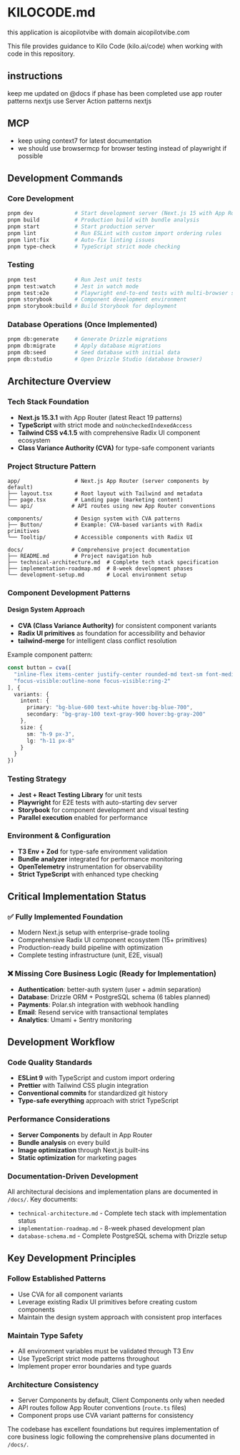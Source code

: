 # KILOCODE.md
this application is aicopilotvibe with domain aicopilotvibe.com

This file provides guidance to Kilo Code (kilo.ai/code) when working with code in this repository.

## instructions
keep me updated on @docs if phase has been completed
use app router patterns nextjs
use Server Action patterns nextjs

## MCP
- keep using context7 for latest documentation
- we should use browsermcp for browser testing instead of playwright if possible

## Development Commands

### Core Development
```bash
pnpm dev             # Start development server (Next.js 15 with App Router)
pnpm build           # Production build with bundle analysis
pnpm start           # Start production server
pnpm lint            # Run ESLint with custom import ordering rules
pnpm lint:fix        # Auto-fix linting issues
pnpm type-check      # TypeScript strict mode checking
```

### Testing
```bash
pnpm test            # Run Jest unit tests
pnpm test:watch      # Jest in watch mode
pnpm test:e2e        # Playwright end-to-end tests with multi-browser support
pnpm storybook       # Component development environment
pnpm storybook:build # Build Storybook for deployment
```

### Database Operations (Once Implemented)
```bash
pnpm db:generate     # Generate Drizzle migrations
pnpm db:migrate      # Apply database migrations
pnpm db:seed         # Seed database with initial data
pnpm db:studio       # Open Drizzle Studio (database browser)
```

## Architecture Overview

### Tech Stack Foundation
- **Next.js 15.3.1** with App Router (latest React 19 patterns)
- **TypeScript** with strict mode and `noUncheckedIndexedAccess`
- **Tailwind CSS v4.1.5** with comprehensive Radix UI component ecosystem
- **Class Variance Authority (CVA)** for type-safe component variants

### Project Structure Pattern
```
app/                 # Next.js App Router (server components by default)
├── layout.tsx       # Root layout with Tailwind and metadata
├── page.tsx         # Landing page (marketing content)
└── api/            # API routes using new App Router conventions

components/          # Design system with CVA patterns
├── Button/          # Example: CVA-based variants with Radix primitives
└── Tooltip/         # Accessible components with Radix UI

docs/               # Comprehensive project documentation
├── README.md        # Project navigation hub
├── technical-architecture.md  # Complete tech stack specification
├── implementation-roadmap.md  # 8-week development phases
└── development-setup.md       # Local environment setup
```

### Component Development Patterns

#### Design System Approach
- **CVA (Class Variance Authority)** for consistent component variants
- **Radix UI primitives** as foundation for accessibility and behavior
- **tailwind-merge** for intelligent class conflict resolution

Example component pattern:
```typescript
const button = cva([
  "inline-flex items-center justify-center rounded-md text-sm font-medium",
  "focus-visible:outline-none focus-visible:ring-2"
], {
  variants: {
    intent: {
      primary: "bg-blue-600 text-white hover:bg-blue-700",
      secondary: "bg-gray-100 text-gray-900 hover:bg-gray-200"
    },
    size: {
      sm: "h-9 px-3",
      lg: "h-11 px-8"
    }
  }
})
```

### Testing Strategy
- **Jest + React Testing Library** for unit tests
- **Playwright** for E2E tests with auto-starting dev server
- **Storybook** for component development and visual testing
- **Parallel execution** enabled for performance

### Environment & Configuration
- **T3 Env + Zod** for type-safe environment validation
- **Bundle analyzer** integrated for performance monitoring
- **OpenTelemetry** instrumentation for observability
- **Strict TypeScript** with enhanced type checking

## Critical Implementation Status

### ✅ Fully Implemented Foundation
- Modern Next.js setup with enterprise-grade tooling
- Comprehensive Radix UI component ecosystem (15+ primitives)
- Production-ready build pipeline with optimization
- Complete testing infrastructure (unit, E2E, visual)

### ❌ Missing Core Business Logic (Ready for Implementation)
- **Authentication**: better-auth system (user + admin separation)
- **Database**: Drizzle ORM + PostgreSQL schema (6 tables planned)
- **Payments**: Polar.sh integration with webhook handling
- **Email**: Resend service with transactional templates
- **Analytics**: Umami + Sentry monitoring

## Development Workflow

### Code Quality Standards
- **ESLint 9** with TypeScript and custom import ordering
- **Prettier** with Tailwind CSS plugin integration
- **Conventional commits** for standardized git history
- **Type-safe everything** approach with strict TypeScript

### Performance Considerations
- **Server Components** by default in App Router
- **Bundle analysis** on every build
- **Image optimization** through Next.js built-ins
- **Static optimization** for marketing pages

### Documentation-Driven Development
All architectural decisions and implementation plans are documented in `/docs/`. Key documents:
- `technical-architecture.md` - Complete tech stack with implementation status
- `implementation-roadmap.md` - 8-week phased development plan
- `database-schema.md` - Complete PostgreSQL schema with Drizzle setup

## Key Development Principles

### Follow Established Patterns
- Use CVA for all component variants
- Leverage existing Radix UI primitives before creating custom components
- Maintain the design system approach with consistent prop interfaces

### Maintain Type Safety
- All environment variables must be validated through T3 Env
- Use TypeScript strict mode patterns throughout
- Implement proper error boundaries and type guards

### Architecture Consistency
- Server Components by default, Client Components only when needed
- API routes follow App Router conventions (`route.ts` files)
- Component props use CVA variant patterns for consistency

The codebase has excellent foundations but requires implementation of core business logic following the comprehensive plans documented in `/docs/`.